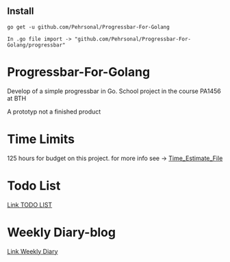## Install

```
go get -u github.com/Pehrsonal/Progressbar-For-Golang
```
```
In .go file import -> "github.com/Pehrsonal/Progressbar-For-Golang/progressbar"
```

# Progressbar-For-Golang
Develop of a simple progressbar in Go. School project in the course PA1456 at BTH

A prototyp not a finished product

# Time Limits 
125 hours for budget on this project.
for more info see -> [Time_Estimate_File](https://github.com/Pehrsonal/progressbar-for-Golang/blob/main/TIME_ESTIMATE.md)

# Todo List
[Link TODO LIST](https://github.com/Pehrsonal/progressbar-for-Golang/projects/1)

# Weekly Diary-blog
[Link Weekly Diary](https://docs.google.com/document/d/1dffjBnzQhBu6OpY11p0MNKGw9TnxKaFTgpuDHYp3rK4/edit?usp=sharing)
